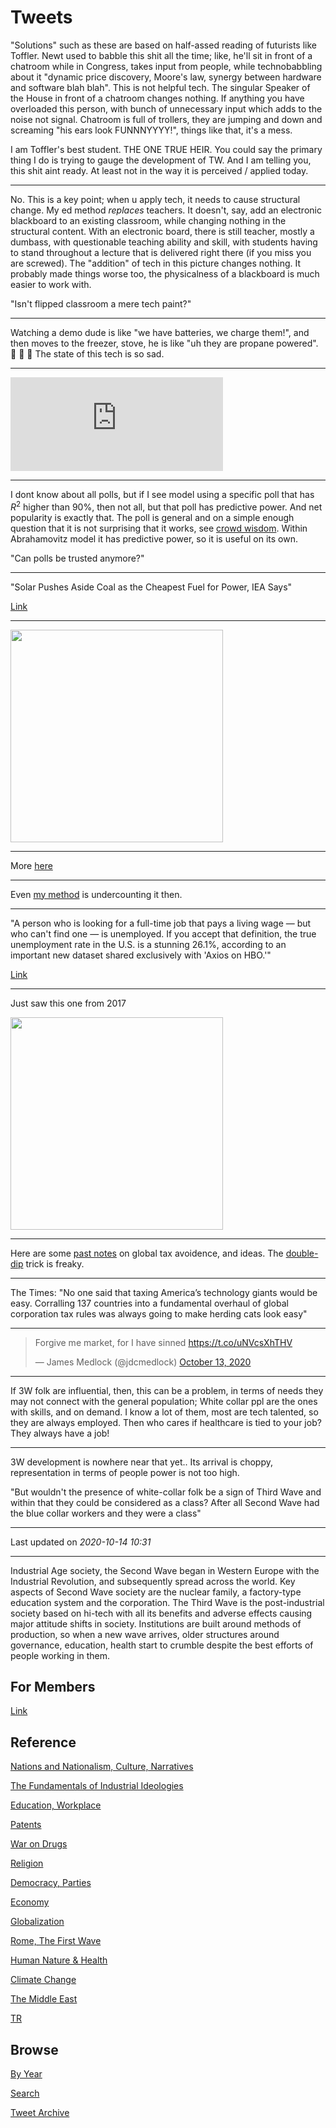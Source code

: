 # Tweets

"Solutions" such as these are based on half-assed reading of futurists
like Toffler. Newt used to babble this shit all the time; like, he'll
sit in front of a chatroom while in Congress, takes input from people,
while technobabbling about it "dynamic price discovery, Moore's law,
synergy between hardware and software blah blah". This is not helpful
tech. The singular Speaker of the House in front of a chatroom changes
nothing. If anything you have overloaded this person, with bunch of
unnecessary input which adds to the noise not signal. Chatroom is full
of trollers, they are jumping and down and screaming "his ears look
FUNNNYYYY!", things like that, it's a mess.

I am Toffler's best student. THE ONE TRUE HEIR.  You could say the
primary thing I do is trying to gauge the development of TW. And I am
telling you, this shit aint ready. At least not in the way it is
perceived / applied today.

---

No. This is a key point; when u apply tech, it needs to cause
structural change. My ed method *replaces* teachers. It doesn't, say,
add an electronic blackboard to an existing classroom, while changing
nothing in the structural content. With an electronic board, there is
still teacher, mostly a dumbass, with questionable teaching ability
and skill, with students having to stand throughout a lecture that is
delivered right there (if you miss you are screwed). The "addition" of
tech in this picture changes nothing. It probably made things worse
too, the physicalness of a blackboard is much easier to work with.

"Isn't flipped classroom a mere tech paint?"

---

Watching a demo dude is like "we have batteries, we charge them!", and
then moves to the freezer, stove, he is like "uh they are propane
powered". 🤣 🤣 🤣 The state of this tech is so sad.

---

<iframe width="340" src="https://www.youtube.com/embed/nkFdOb50rg0" frameborder="0" allow="accelerometer; autoplay; clipboard-write; encrypted-media; gyroscope; picture-in-picture" allowfullscreen></iframe>

---

I dont know about all polls, but if I see model using a specific poll
that has $R^2$ higher than 90%, then not all, but that poll has
predictive power. And net popularity is exactly that. The poll is
general and on a simple enough question that it is not surprising that
it works, see [crowd wisdom](2020/07/crowd-wisdom.md). Within
Abrahamovitz model it has predictive power, so it is useful on its
own.

"Can polls be trusted anymore?"

---

"Solar Pushes Aside Coal as the Cheapest Fuel for Power, IEA Says"

[Link](https://www.bloomberg.com/news/articles/2020-10-13/solar-pushes-aside-coal-as-the-favorite-fuel-for-power-iea-says)

---

<img width="340" src="https://pbs.twimg.com/media/EkOmATjWkAUKunD?format=jpg&name=small"/>

---

More [here](https://www.lisep.org/)

---

Even [my method](2019/05/stats.md#unempl) is undercounting it then.

---

"A person who is looking for a full-time job that pays a living wage —
but who can't find one — is unemployed. If you accept that definition,
the true unemployment rate in the U.S. is a stunning 26.1%, according
to an important new dataset shared exclusively with 'Axios on HBO.'"

[Link](https://www.axios.com/americas-true-unemployment-rate-6e34decb-c274-4feb-a4af-ffac8cf5840d.html)

---

Just saw this one from 2017

<img width="340" src="https://muratk3n.github.io/thirdwave/en/2017/10/DK5EzC2X0AApM-b.jpg"/>

---

Here are some [past notes](2017/10/tax-avoidence-tricks.md)
on global tax avoidence, and ideas. The [double-dip](2017/10/tax-avoidence-tricks.md#doubleDip)
trick is freaky.

---

The Times: "No one said that taxing America’s technology giants would
be easy. Corralling 137 countries into a fundamental overhaul of
global corporation tax rules was always going to make herding cats
look easy"

---

<blockquote class="twitter-tweet"><p lang="en" dir="ltr">Forgive me market, for I have sinned <a href="https://t.co/uNVcsXhTHV">https://t.co/uNVcsXhTHV</a></p>&mdash; James Medlock (@jdcmedlock) <a href="https://twitter.com/jdcmedlock/status/1316052977107386368?ref_src=twsrc%5Etfw">October 13, 2020</a></blockquote> <script async src="https://platform.twitter.com/widgets.js" charset="utf-8"></script>

---

If 3W folk are influential, then, this can be a problem, in terms of
needs they may not connect with the general population; White collar
ppl are the ones with skills, and on demand. I know a lot of them,
most are tech talented, so they are always employed. Then who cares if
healthcare is tied to your job? They always have a job!

---

3W development is nowhere near that yet.. Its arrival is choppy,
representation in terms of people power is not too high. 

"But wouldn't the presence of white-collar folk be a sign of Third
Wave and within that they could be considered as a class? After all
Second Wave had the blue collar workers and they were a class"

---

Last updated on *2020-10-14 10:31*

---

Industrial Age society, the Second Wave began in Western Europe with
the Industrial Revolution, and subsequently spread across the
world. Key aspects of Second Wave society are the nuclear family, a
factory-type education system and the corporation. The Third Wave is
the post-industrial society based on hi-tech with all its benefits and
adverse effects causing major attitude shifts in society. Institutions
are built around methods of production, so when a new wave arrives,
older structures around governance, education, health start to crumble
despite the best efforts of people working in them.

## For Members

[Link](https://thirdwave-members.herokuapp.com)

## Reference

[Nations and Nationalism, Culture, Narratives](/2013/02/nations-and-nationalism.md)

[The Fundamentals of Industrial Ideologies](/2011/04/fundamentals-of-industrial-ideologies.md)

[Education, Workplace](2017/09/education-workplace.md)

[Patents](/2018/09/patents.md)

[War on Drugs](/2019/11/war-on-drugs.md)

[Religion](/2015/04/god-religion.md)

[Democracy, Parties](/2016/11/democracy.md)

[Economy](/2018/05/economy.md)

[Globalization](/2018/09/globalization.md)

[Rome, The First Wave](/2017/12/rome.md)

[Human Nature & Health](/2020/07/human-nature.md)

[Climate Change](/2018/12/climate.md)

[The Middle East](/2019/07/middleeast.md)

[TR](../tr)

## Browse

[By Year](years.md)

[Search](search.html)

[Tweet Archive](/tweets/README.md)



